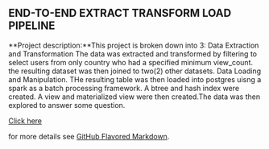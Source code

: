 ## END-TO-END EXTRACT TRANSFORM LOAD PIPELINE

**Project description:**This project is broken down into 3:
Data Extraction and Transformation
The data was extracted and transformed by filtering to select users from only country who had a specified minimum view_count. the resulting dataset was then joined to two(2) other datasets.
Data Loading and Manipulation.
THe resulting table was then loaded into postgres uisng a spark as a batch processing framework. A btree and hash index were created. A view and materialized view were then created.The data was then explored to answer some question.



[Click here](https://github.com/Adutwumwaa/Blossom-Fall-2019-Data-Engineering/tree/master/Project3)
 

for more details see [GitHub Flavored Markdown](https://guides.github.com/features/mastering-markdown/).
